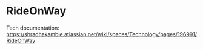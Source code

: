 # RideOnWay

Tech documentation: https://shradhakamble.atlassian.net/wiki/spaces/Technology/pages/196991/RideOnWay
